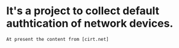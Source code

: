   It's a project to collect default authtication of network devices.
  ==================================================================
  
  `At present the content from [cirt.net]`
  
  
